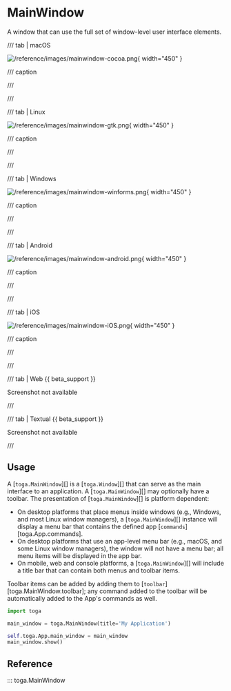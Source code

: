 # MainWindow

A window that can use the full set of window-level user interface elements.

/// tab | macOS

![/reference/images/mainwindow-cocoa.png](/reference/images/mainwindow-cocoa.png){ width="450" }

/// caption

///

<!-- TODO: Update alt text -->

///

/// tab | Linux

![/reference/images/mainwindow-gtk.png](/reference/images/mainwindow-gtk.png){ width="450" }

/// caption

///

<!-- TODO: Update alt text -->

///

/// tab | Windows

![/reference/images/mainwindow-winforms.png](/reference/images/mainwindow-winforms.png){ width="450" }

/// caption

///

<!-- TODO: Update alt text -->

///

/// tab | Android

![/reference/images/mainwindow-android.png](/reference/images/mainwindow-android.png){ width="450" }

/// caption

///

<!-- TODO: Update alt text -->

///

/// tab | iOS

![/reference/images/mainwindow-iOS.png](/reference/images/mainwindow-iOS.png){ width="450" }

/// caption

///

<!-- TODO: Update alt text -->

///

/// tab | Web {{ beta_support }}

Screenshot not available

///

/// tab | Textual {{ beta_support }}

Screenshot not available

///

## Usage

A [`toga.MainWindow`][] is a [`toga.Window`][] that can serve as the main interface to an application. A [`toga.MainWindow`][] may optionally have a toolbar. The presentation of [`toga.MainWindow`][] is platform dependent:

- On desktop platforms that place menus inside windows (e.g., Windows, and most Linux window managers), a [`toga.MainWindow`][] instance will display a menu bar that contains the defined app [`commands`][toga.App.commands].
- On desktop platforms that use an app-level menu bar (e.g., macOS, and some Linux window managers), the window will not have a menu bar; all menu items will be displayed in the app bar.
- On mobile, web and console platforms, a [`toga.MainWindow`][] will include a title bar that can contain both menus and toolbar items.

Toolbar items can be added by adding them to [`toolbar`][toga.MainWindow.toolbar]; any command added to the toolbar will be automatically added to the App's commands as well.

```python
import toga

main_window = toga.MainWindow(title='My Application')

self.toga.App.main_window = main_window
main_window.show()
```

## Reference

::: toga.MainWindow
